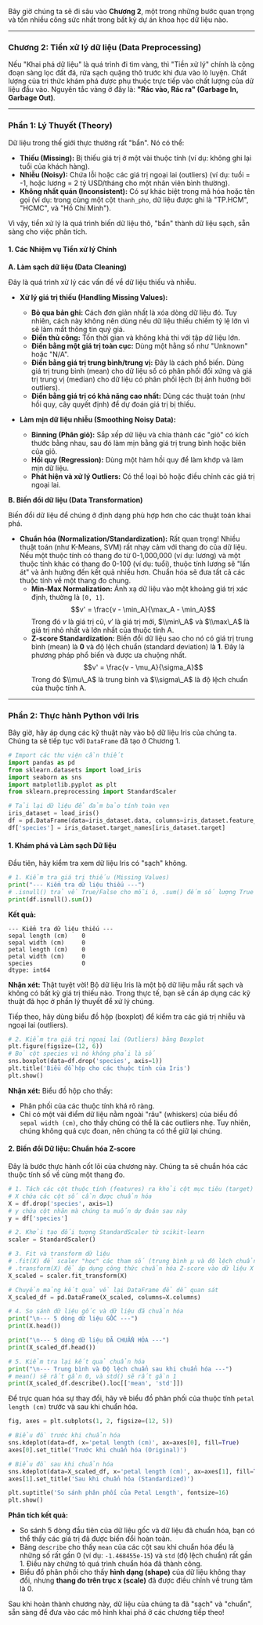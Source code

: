 Bây giờ chúng ta sẽ đi sâu vào **Chương 2**, một trong những bước quan trọng và tốn nhiều công sức nhất trong bất kỳ dự án khoa học dữ liệu nào.

-----

### **Chương 2: Tiền xử lý dữ liệu (Data Preprocessing)**

Nếu "Khai phá dữ liệu" là quá trình đi tìm vàng, thì "Tiền xử lý" chính là công đoạn sàng lọc đất đá, rửa sạch quặng thô trước khi đưa vào lò luyện. Chất lượng của tri thức khám phá được phụ thuộc trực tiếp vào chất lượng của dữ liệu đầu vào. Nguyên tắc vàng ở đây là: **"Rác vào, Rác ra" (Garbage In, Garbage Out)**.

-----

### **Phần 1: Lý Thuyết (Theory)**

Dữ liệu trong thế giới thực thường rất "bẩn". Nó có thể:

  * **Thiếu (Missing):** Bị thiếu giá trị ở một vài thuộc tính (ví dụ: không ghi lại tuổi của khách hàng).
  * **Nhiễu (Noisy):** Chứa lỗi hoặc các giá trị ngoại lai (outliers) (ví dụ: tuổi = -1, hoặc lương = 2 tỷ USD/tháng cho một nhân viên bình thường).
  * **Không nhất quán (Inconsistent):** Có sự khác biệt trong mã hóa hoặc tên gọi (ví dụ: trong cùng một cột `thanh_pho`, dữ liệu được ghi là "TP.HCM", "HCMC", và "Hồ Chí Minh").

Vì vậy, tiền xử lý là quá trình biến dữ liệu thô, "bẩn" thành dữ liệu sạch, sẵn sàng cho việc phân tích.

#### **1. Các Nhiệm vụ Tiền xử lý Chính**

**A. Làm sạch dữ liệu (Data Cleaning)**

Đây là quá trình xử lý các vấn đề về dữ liệu thiếu và nhiễu.

  * **Xử lý giá trị thiếu (Handling Missing Values):**

      * **Bỏ qua bản ghi:** Cách đơn giản nhất là xóa dòng dữ liệu đó. Tuy nhiên, cách này không nên dùng nếu dữ liệu thiếu chiếm tỷ lệ lớn vì sẽ làm mất thông tin quý giá.
      * **Điền thủ công:** Tốn thời gian và không khả thi với tập dữ liệu lớn.
      * **Điền bằng một giá trị toàn cục:** Dùng một hằng số như "Unknown" hoặc "N/A".
      * **Điền bằng giá trị trung bình/trung vị:** Đây là cách phổ biến. Dùng giá trị trung bình (mean) cho dữ liệu số có phân phối đối xứng và giá trị trung vị (median) cho dữ liệu có phân phối lệch (bị ảnh hưởng bởi outliers).
      * **Điền bằng giá trị có khả năng cao nhất:** Dùng các thuật toán (như hồi quy, cây quyết định) để dự đoán giá trị bị thiếu.

  * **Làm mịn dữ liệu nhiễu (Smoothing Noisy Data):**

      * **Binning (Phân giỏ):** Sắp xếp dữ liệu và chia thành các "giỏ" có kích thước bằng nhau, sau đó làm mịn bằng giá trị trung bình hoặc biên của giỏ.
      * **Hồi quy (Regression):** Dùng một hàm hồi quy để làm khớp và làm mịn dữ liệu.
      * **Phát hiện và xử lý Outliers:** Có thể loại bỏ hoặc điều chỉnh các giá trị ngoại lai.

**B. Biến đổi dữ liệu (Data Transformation)**

Biến đổi dữ liệu để chúng ở định dạng phù hợp hơn cho các thuật toán khai phá.

  * **Chuẩn hóa (Normalization/Standardization):** Rất quan trọng\! Nhiều thuật toán (như K-Means, SVM) rất nhạy cảm với thang đo của dữ liệu. Nếu một thuộc tính có thang đo từ 0-1,000,000 (ví dụ: lương) và một thuộc tính khác có thang đo 0-100 (ví dụ: tuổi), thuộc tính lương sẽ "lấn át" và ảnh hưởng đến kết quả nhiều hơn. Chuẩn hóa sẽ đưa tất cả các thuộc tính về một thang đo chung.
      * **Min-Max Normalization:** Ánh xạ dữ liệu vào một khoảng giá trị xác định, thường là `[0, 1]`.
        $$v' = \frac{v - \min_A}{\max_A - \min_A}$$
        Trong đó $v$ là giá trị cũ, $v'$ là giá trị mới, $\\min\_A$ và $\\max\_A$ là giá trị nhỏ nhất và lớn nhất của thuộc tính A.
      * **Z-score Standardization:** Biến đổi dữ liệu sao cho nó có giá trị trung bình (mean) là **0** và độ lệch chuẩn (standard deviation) là **1**. Đây là phương pháp phổ biến và được ưa chuộng nhất.
        $$v' = \frac{v - \mu_A}{\sigma_A}$$
        Trong đó $\\mu\_A$ là trung bình và $\\sigma\_A$ là độ lệch chuẩn của thuộc tính A.

-----

### **Phần 2: Thực hành Python với Iris**

Bây giờ, hãy áp dụng các kỹ thuật này vào bộ dữ liệu Iris của chúng ta. Chúng ta sẽ tiếp tục với `DataFrame` đã tạo ở Chương 1.

```python
# Import các thư viện cần thiết
import pandas as pd
from sklearn.datasets import load_iris
import seaborn as sns
import matplotlib.pyplot as plt
from sklearn.preprocessing import StandardScaler

# Tải lại dữ liệu để đảm bảo tính toàn vẹn
iris_dataset = load_iris()
df = pd.DataFrame(data=iris_dataset.data, columns=iris_dataset.feature_names)
df['species'] = iris_dataset.target_names[iris_dataset.target]
```

#### **1. Khám phá và Làm sạch Dữ liệu**

Đầu tiên, hãy kiểm tra xem dữ liệu Iris có "sạch" không.

```python
# 1. Kiểm tra giá trị thiếu (Missing Values)
print("--- Kiểm tra dữ liệu thiếu ---")
# .isnull() trả về True/False cho mỗi ô, .sum() đếm số lượng True trên mỗi cột
print(df.isnull().sum())
```

**Kết quả:**

```
--- Kiểm tra dữ liệu thiếu ---
sepal length (cm)    0
sepal width (cm)     0
petal length (cm)    0
petal width (cm)     0
species              0
dtype: int64
```

**Nhận xét:** Thật tuyệt vời\! Bộ dữ liệu Iris là một bộ dữ liệu mẫu rất sạch và không có bất kỳ giá trị thiếu nào. Trong thực tế, bạn sẽ cần áp dụng các kỹ thuật đã học ở phần lý thuyết để xử lý chúng.

Tiếp theo, hãy dùng biểu đồ hộp (boxplot) để kiểm tra các giá trị nhiễu và ngoại lai (outliers).

```python
# 2. Kiểm tra giá trị ngoại lai (Outliers) bằng Boxplot
plt.figure(figsize=(12, 6))
# Bỏ cột species vì nó không phải là số
sns.boxplot(data=df.drop('species', axis=1))
plt.title('Biểu đồ hộp cho các thuộc tính của Iris')
plt.show()
```

**Nhận xét:** Biểu đồ hộp cho thấy:

  * Phân phối của các thuộc tính khá rõ ràng.
  * Chỉ có một vài điểm dữ liệu nằm ngoài "râu" (whiskers) của biểu đồ `sepal width (cm)`, cho thấy chúng có thể là các outliers nhẹ. Tuy nhiên, chúng không quá cực đoan, nên chúng ta có thể giữ lại chúng.

#### **2. Biến đổi Dữ liệu: Chuẩn hóa Z-score**

Đây là bước thực hành cốt lõi của chương này. Chúng ta sẽ chuẩn hóa các thuộc tính số về cùng một thang đo.

```python
# 1. Tách các cột thuộc tính (features) ra khỏi cột mục tiêu (target)
# X chứa các cột số cần được chuẩn hóa
X = df.drop('species', axis=1)
# y chứa cột nhãn mà chúng ta muốn dự đoán sau này
y = df['species']

# 2. Khởi tạo đối tượng StandardScaler từ scikit-learn
scaler = StandardScaler()

# 3. Fit và transform dữ liệu
# .fit(X) để scaler "học" các tham số (trung bình μ và độ lệch chuẩn σ) từ dữ liệu X
# .transform(X) để áp dụng công thức chuẩn hóa Z-score vào dữ liệu X
X_scaled = scaler.fit_transform(X)

# Chuyển mảng kết quả về lại DataFrame để dễ quan sát
X_scaled_df = pd.DataFrame(X_scaled, columns=X.columns)

# 4. So sánh dữ liệu gốc và dữ liệu đã chuẩn hóa
print("\n--- 5 dòng dữ liệu GỐC ---")
print(X.head())

print("\n--- 5 dòng dữ liệu ĐÃ CHUẨN HÓA ---")
print(X_scaled_df.head())

# 5. Kiểm tra lại kết quả chuẩn hóa
print("\n--- Trung bình và Độ lệch chuẩn sau khi chuẩn hóa ---")
# mean() sẽ rất gần 0, và std() sẽ rất gần 1
print(X_scaled_df.describe().loc[['mean', 'std']])
```

Để trực quan hóa sự thay đổi, hãy vẽ biểu đồ phân phối của thuộc tính `petal length (cm)` trước và sau khi chuẩn hóa.

```python
fig, axes = plt.subplots(1, 2, figsize=(12, 5))

# Biểu đồ trước khi chuẩn hóa
sns.kdeplot(data=df, x='petal length (cm)', ax=axes[0], fill=True)
axes[0].set_title('Trước khi chuẩn hóa (Original)')

# Biểu đồ sau khi chuẩn hóa
sns.kdeplot(data=X_scaled_df, x='petal length (cm)', ax=axes[1], fill=True, color='red')
axes[1].set_title('Sau khi chuẩn hóa (Standardized)')

plt.suptitle('So sánh phân phối của Petal Length', fontsize=16)
plt.show()
```

**Phân tích kết quả:**

  * So sánh 5 dòng đầu tiên của dữ liệu gốc và dữ liệu đã chuẩn hóa, bạn có thể thấy các giá trị đã được biến đổi hoàn toàn.
  * Bảng `describe` cho thấy `mean` của các cột sau khi chuẩn hóa đều là những số rất gần 0 (ví dụ: `-1.468455e-15`) và `std` (độ lệch chuẩn) rất gần 1. Điều này chứng tỏ quá trình chuẩn hóa đã thành công.
  * Biểu đồ phân phối cho thấy **hình dạng (shape)** của dữ liệu không thay đổi, nhưng **thang đo trên trục x (scale)** đã được điều chỉnh về trung tâm là 0.

Sau khi hoàn thành chương này, dữ liệu của chúng ta đã "sạch" và "chuẩn", sẵn sàng để đưa vào các mô hình khai phá ở các chương tiếp theo\!

